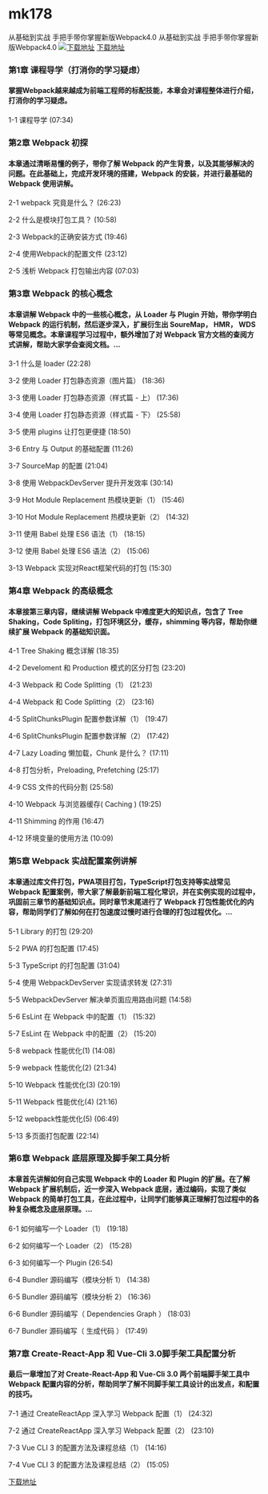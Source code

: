 # mk178
从基础到实战 手把手带你掌握新版Webpack4.0
从基础到实战 手把手带你掌握新版Webpack4.0
[![下载地址](https://img.mukewang.com/szimg/5fce05de09ac069905400304.jpg "下载地址")](https://51xueit.vip "下载地址")
[下载地址](https://51xueit.vip "下载地址")
### 第1章 课程导学（打消你的学习疑虑） 

#### 掌握Webpack越来越成为前端工程师的标配技能，本章会对课程整体进行介绍，打消你的学习疑虑。
1-1 课程导学 (07:34)


### 第2章 Webpack 初探

#### 本章通过清晰易懂的例子，带你了解 Webpack 的产生背景，以及其能够解决的问题。在此基础上，完成开发环境的搭建，Webpack 的安装，并进行最基础的 Webpack 使用讲解。
2-1 webpack 究竟是什么？ (26:23)

2-2 什么是模块打包工具？ (10:58)

2-3 Webpack的正确安装方式 (19:46)

2-4 使用Webpack的配置文件 (23:12)

2-5 浅析 Webpack 打包输出内容 (07:03)


### 第3章 Webpack 的核心概念 

#### 本章讲解 Webpack 中的一些核心概念，从 Loader 与 Plugin 开始，带你学明白 Webpack 的运行机制，然后逐步深入，扩展衍生出 SoureMap， HMR， WDS 等常见概念。本章课程学习过程中，额外增加了对 Webpack 官方文档的查阅方式讲解，帮助大家学会查阅文档。...
3-1 什么是 loader (22:28)

3-2 使用 Loader 打包静态资源（图片篇） (18:36)

3-3 使用 Loader 打包静态资源（样式篇 - 上） (17:36)

3-4 使用 Loader 打包静态资源（样式篇 - 下） (25:58)

3-5 使用 plugins 让打包更便捷 (18:50)

3-6 Entry 与 Output 的基础配置 (11:26)

3-7 SourceMap 的配置 (21:04)

3-8 使用 WebpackDevServer 提升开发效率 (30:14)

3-9 Hot Module Replacement 热模块更新（1） (15:46)

3-10 Hot Module Replacement 热模块更新（2） (14:32)

3-11 使用 Babel 处理 ES6 语法（1） (18:15)

3-12 使用 Babel 处理 ES6 语法（2） (15:06)

3-13 Webpack 实现对React框架代码的打包 (15:30)


### 第4章 Webpack 的高级概念 

#### 本章接第三章内容，继续讲解 Webpack 中难度更大的知识点，包含了 Tree Shaking，Code Spliting，打包环境区分，缓存，shimming 等内容，帮助你继续扩展 Webpack 的基础知识面。
4-1 Tree Shaking 概念详解 (18:35)

4-2 Develoment 和 Production 模式的区分打包 (23:20)

4-3 Webpack 和 Code Splitting（1） (21:23)

4-4 Webpack 和 Code Splitting（2） (23:16)

4-5 SplitChunksPlugin 配置参数详解（1） (19:47)

4-6 SplitChunksPlugin 配置参数详解（2） (17:42)

4-7 Lazy Loading 懒加载，Chunk 是什么？ (17:11)

4-8 打包分析，Preloading, Prefetching (25:17)

4-9 CSS 文件的代码分割 (25:58)

4-10 Webpack 与浏览器缓存( Caching ) (19:25)

4-11 Shimming 的作用 (16:47)

4-12 环境变量的使用方法 (10:09)


### 第5章 Webpack 实战配置案例讲解

#### 本章通过库文件打包，PWA项目打包，TypeScript打包支持等实战常见 Webpack 配置案例，带大家了解最新前端工程化常识，并在实例实现的过程中，巩固前三章节的基础知识点。同时章节末尾进行了 Webpack 打包性能优化的内容，帮助同学们了解如何在打包速度过慢时进行合理的打包过程优化。...
5-1 Library 的打包 (29:20)

5-2 PWA 的打包配置 (17:45)

5-3 TypeScript 的打包配置 (31:04)

5-4 使用 WebpackDevServer 实现请求转发 (27:31)

5-5 WebpackDevServer 解决单页面应用路由问题 (14:58)

5-6 EsLint 在 Webpack 中的配置（1） (15:32)

5-7 EsLint 在 Webpack 中的配置（2） (15:20)

5-8 webpack 性能优化(1) (14:08)

5-9 webpack 性能优化(2) (21:34)

5-10 Webpack 性能优化(3) (20:19)

5-11 Webpack 性能优化(4) (21:16)

5-12 webpack性能优化(5) (06:49)

5-13 多页面打包配置 (22:14)


### 第6章 Webpack 底层原理及脚手架工具分析

#### 本章首先讲解如何自己实现 Webpack 中的 Loader 和 Plugin 的扩展。在了解 Webpack 扩展机制后，近一步深入 Webpack 底层，通过编码，实现了类似 Webpack 的简单打包工具，在此过程中，让同学们能够真正理解打包过程中的各种复杂概念及底层原理。...
6-1 如何编写一个 Loader（1） (19:18)

6-2 如何编写一个 Loader（2） (15:28)

6-3 如何编写一个 Plugin (26:54)

6-4 Bundler 源码编写（模块分析 1） (14:38)

6-5 Bundler 源码编写（模块分析 2） (16:36)

6-6 Bundler 源码编写（ Dependencies Graph ） (18:03)

6-7 Bundler 源码编写（ 生成代码 ） (17:49)


### 第7章 Create-React-App 和 Vue-Cli 3.0脚手架工具配置分析

#### 最后一章增加了对 Create-React-App 和 Vue-Cli 3.0 两个前端脚手架工具中 Webpack 配置内容的分析，帮助同学了解不同脚手架工具设计的出发点，和配置的技巧。
7-1 通过 CreateReactApp 深入学习 Webpack 配置（1） (24:32)

7-2 通过 CreateReactApp 深入学习 Webpack 配置（2） (23:10)

7-3 Vue CLI 3 的配置方法及课程总结（1） (14:16)

7-4 Vue CLI 3 的配置方法及课程总结（2） (15:05)


[下载地址](https://51xueit.vip "下载地址")
